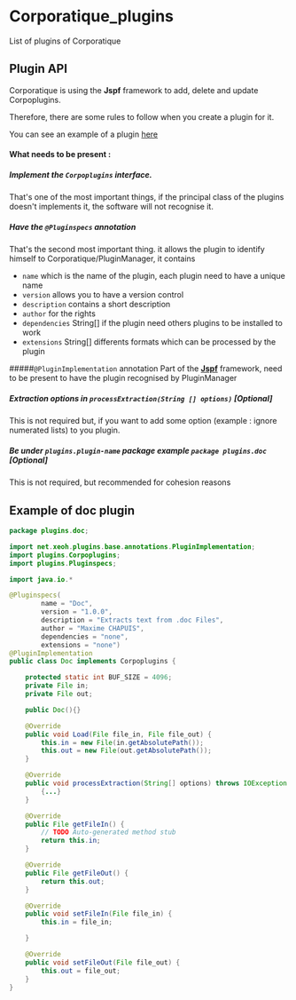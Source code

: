 Corporatique_plugins
====================

List of plugins of Corporatique

## Plugin API
Corporatique is using the **Jspf** framework to add, delete and update Corpoplugins.

Therefore, there are some rules to follow when you create a plugin for it.

You can see an example of a plugin [here](#example-of-doc-plugin)
#### What needs to be present :
##### Implement the `Corpoplugins` interface.
That's one of the most important things, if the principal class of the plugins doesn't implements it, the software will not recognise it.

##### Have the `@Pluginspecs` annotation
That's the second most important thing. it allows the plugin to identify himself to Corporatique/PluginManager, it contains

 * `name` which is the name of the plugin, each plugin need to have a unique name
 * `version` allows you to have a version control
 * `description` contains a short description
 * `author` for the rights
 * `dependencies` String[] if the plugin need others plugins to be installed to work
 * `extensions` String[] differents formats which can be processed by the plugin

#####`@PluginImplementation` annotation
Part of the **[Jspf](https://code.google.com/p/jspf/)** framework, need to be present to have the plugin recognised by PluginManager

##### Extraction options in `processExtraction(String [] options)` [Optional]
This is not required but, if you want to add some option (example : ignore numerated lists) to you plugin.

##### Be under `plugins.plugin-name` package example `package plugins.doc` [Optional]
This is not required, but recommended for cohesion reasons


## Example of doc plugin
```java
package plugins.doc;

import net.xeoh.plugins.base.annotations.PluginImplementation;
import plugins.Corpoplugins;
import plugins.Pluginspecs;

import java.io.*

@Pluginspecs(
        name = "Doc",
        version = "1.0.0",
        description = "Extracts text from .doc Files",
        author = "Maxime CHAPUIS",
        dependencies = "none",
        extensions = "none")
@PluginImplementation
public class Doc implements Corpoplugins {

    protected static int BUF_SIZE = 4096;
    private File in;
    private File out;

    public Doc(){}

    @Override
    public void Load(File file_in, File file_out) {
        this.in = new File(in.getAbsolutePath());
        this.out = new File(out.getAbsolutePath());
    }

    @Override
    public void processExtraction(String[] options) throws IOException {
        {...}
    }

    @Override
    public File getFileIn() {
        // TODO Auto-generated method stub
        return this.in;
    }

    @Override
    public File getFileOut() {
        return this.out;
    }

    @Override
    public void setFileIn(File file_in) {
        this.in = file_in;

    }

    @Override
    public void setFileOut(File file_out) {
        this.out = file_out;
    }
}
```

